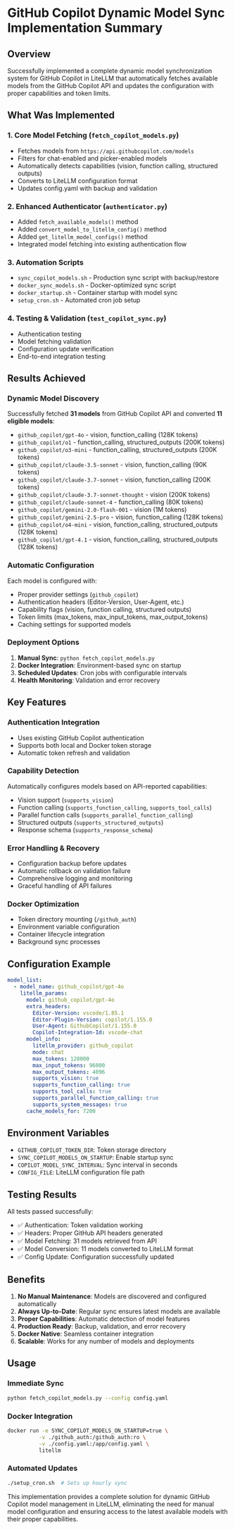 # GitHub Copilot Dynamic Model Sync Implementation Summary

## Overview

Successfully implemented a complete dynamic model synchronization system for GitHub Copilot in LiteLLM that automatically fetches available models from the GitHub Copilot API and updates the configuration with proper capabilities and token limits.

## What Was Implemented

### 1. Core Model Fetching (`fetch_copilot_models.py`)
- Fetches models from `https://api.githubcopilot.com/models`
- Filters for chat-enabled and picker-enabled models
- Automatically detects capabilities (vision, function calling, structured outputs)
- Converts to LiteLLM configuration format
- Updates config.yaml with backup and validation

### 2. Enhanced Authenticator (`authenticator.py`)
- Added `fetch_available_models()` method
- Added `convert_model_to_litellm_config()` method  
- Added `get_litellm_model_configs()` method
- Integrated model fetching into existing authentication flow

### 3. Automation Scripts
- `sync_copilot_models.sh` - Production sync script with backup/restore
- `docker_sync_models.sh` - Docker-optimized sync script
- `docker_startup.sh` - Container startup with model sync
- `setup_cron.sh` - Automated cron job setup

### 4. Testing & Validation (`test_copilot_sync.py`)
- Authentication testing
- Model fetching validation
- Configuration update verification
- End-to-end integration testing

## Results Achieved

### Dynamic Model Discovery
Successfully fetched **31 models** from GitHub Copilot API and converted **11 eligible models**:

- `github_copilot/gpt-4o` - vision, function_calling (128K tokens)
- `github_copilot/o1` - function_calling, structured_outputs (200K tokens)
- `github_copilot/o3-mini` - function_calling, structured_outputs (200K tokens)
- `github_copilot/claude-3.5-sonnet` - vision, function_calling (90K tokens)
- `github_copilot/claude-3.7-sonnet` - vision, function_calling (200K tokens)
- `github_copilot/claude-3.7-sonnet-thought` - vision (200K tokens)
- `github_copilot/claude-sonnet-4` - function_calling (80K tokens)
- `github_copilot/gemini-2.0-flash-001` - vision (1M tokens)
- `github_copilot/gemini-2.5-pro` - vision, function_calling (128K tokens)
- `github_copilot/o4-mini` - vision, function_calling, structured_outputs (128K tokens)
- `github_copilot/gpt-4.1` - vision, function_calling, structured_outputs (128K tokens)

### Automatic Configuration
Each model is configured with:
- Proper provider settings (`github_copilot`)
- Authentication headers (Editor-Version, User-Agent, etc.)
- Capability flags (vision, function calling, structured outputs)
- Token limits (max_tokens, max_input_tokens, max_output_tokens)
- Caching settings for supported models

### Deployment Options
1. **Manual Sync**: `python fetch_copilot_models.py`
2. **Docker Integration**: Environment-based sync on startup
3. **Scheduled Updates**: Cron jobs with configurable intervals
4. **Health Monitoring**: Validation and error recovery

## Key Features

### Authentication Integration
- Uses existing GitHub Copilot authentication
- Supports both local and Docker token storage
- Automatic token refresh and validation

### Capability Detection
Automatically configures models based on API-reported capabilities:
- Vision support (`supports_vision`)
- Function calling (`supports_function_calling`, `supports_tool_calls`)
- Parallel function calls (`supports_parallel_function_calling`)
- Structured outputs (`supports_structured_outputs`)
- Response schema (`supports_response_schema`)

### Error Handling & Recovery
- Configuration backup before updates
- Automatic rollback on validation failure
- Comprehensive logging and monitoring
- Graceful handling of API failures

### Docker Optimization
- Token directory mounting (`/github_auth`)
- Environment variable configuration
- Container lifecycle integration
- Background sync processes

## Configuration Example

```yaml
model_list:
  - model_name: github_copilot/gpt-4o
    litellm_params:
      model: github_copilot/gpt-4o
      extra_headers:
        Editor-Version: vscode/1.85.1
        Editor-Plugin-Version: copilot/1.155.0
        User-Agent: GithubCopilot/1.155.0
        Copilot-Integration-Id: vscode-chat
      model_info:
        litellm_provider: github_copilot
        mode: chat
        max_tokens: 128000
        max_input_tokens: 96000
        max_output_tokens: 4096
        supports_vision: true
        supports_function_calling: true
        supports_tool_calls: true
        supports_parallel_function_calling: true
        supports_system_messages: true
      cache_models_for: 7200
```

## Environment Variables

- `GITHUB_COPILOT_TOKEN_DIR`: Token storage directory
- `SYNC_COPILOT_MODELS_ON_STARTUP`: Enable startup sync
- `COPILOT_MODEL_SYNC_INTERVAL`: Sync interval in seconds
- `CONFIG_FILE`: LiteLLM configuration file path

## Testing Results

All tests passed successfully:
- ✅ Authentication: Token validation working
- ✅ Headers: Proper GitHub API headers generated
- ✅ Model Fetching: 31 models retrieved from API
- ✅ Model Conversion: 11 models converted to LiteLLM format
- ✅ Config Update: Configuration successfully updated

## Benefits

1. **No Manual Maintenance**: Models are discovered and configured automatically
2. **Always Up-to-Date**: Regular sync ensures latest models are available
3. **Proper Capabilities**: Automatic detection of model features
4. **Production Ready**: Backup, validation, and error recovery
5. **Docker Native**: Seamless container integration
6. **Scalable**: Works for any number of models and deployments

## Usage

### Immediate Sync
```bash
python fetch_copilot_models.py --config config.yaml
```

### Docker Integration
```bash
docker run -e SYNC_COPILOT_MODELS_ON_STARTUP=true \
          -v ./github_auth:/github_auth:ro \
          -v ./config.yaml:/app/config.yaml \
          litellm
```

### Automated Updates
```bash
./setup_cron.sh  # Sets up hourly sync
```

This implementation provides a complete solution for dynamic GitHub Copilot model management in LiteLLM, eliminating the need for manual model configuration and ensuring access to the latest available models with their proper capabilities.